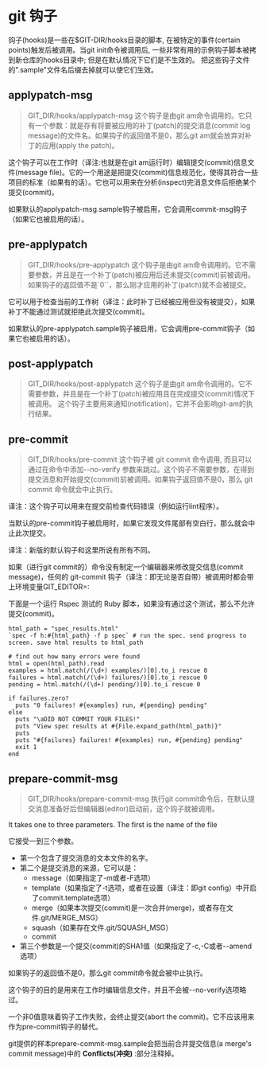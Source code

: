 # git 钩子
钩子(hooks)是一些在$GIT-DIR/hooks目录的脚本, 在被特定的事件(certain points)触发后被调用。当git init命令被调用后, 一些非常有用的示例钩子脚本被拷到新仓库的hooks目录中; 但是在默认情况下它们是不生效的。 把这些钩子文件的".sample"文件名后缀去掉就可以使它们生效。
## applypatch-msg
>GIT_DIR/hooks/applypatch-msg
这个钩子是由git am命令调用的。它只有一个参数：就是存有将要被应用的补丁(patch)的提交消息(commit log message)的文件名。如果钩子的返回值不是0，那么git am就会放弃对补丁的应用(apply the patch)。

这个钩子可以在工作时（译注:也就是在git am运行时）编辑提交(commit)信息文件(message file)。它的一个用途是把提交(commit)信息规范化，使得其符合一些项目的标准（如果有的话）。它也可以用来在分析(inspect)完消息文件后拒绝某个提交(commit)。

如果默认的applypatch-msg.sample钩子被启用，它会调用commit-msg钩子（如果它也被启用的话）。
## pre-applypatch
>GIT_DIR/hooks/pre-applypatch
这个钩子是由git am命令调用的。它不需要参数，并且是在一个补丁(patch)被应用后还未提交(commit)前被调用。如果钩子的返回值不是`0``，那么刚才应用的补丁(patch)就不会被提交。

它可以用于检查当前的工作树（译注：此时补丁已经被应用但没有被提交），如果补丁不能通过测试就拒绝此次提交(commit)。

如果默认的pre-applypatch.sample钩子被启用，它会调用pre-commit钩子（如果它也被启用的话）。
## post-applypatch
>GIT_DIR/hooks/post-applypatch
这个钩子是由git am命令调用的。它不需要参数，并且是在一个补丁(patch)被应用且在完成提交(commit)情况下被调用。
这个钩子主要用来通知(notification)，它并不会影响git-am的执行结果。
## pre-commit
>GIT_DIR/hooks/pre-commit
这个钩子被 git commit 命令调用, 而且可以通过在命令中添加\--no-verify 参数来跳过。这个钩子不需要参数，在得到提交消息和开始提交(commit)前被调用。如果钩子返回值不是0，那么 git commit 命令就会中止执行。

译注：这个钩子可以用来在提交前检查代码错误（例如运行lint程序）。

当默认的pre-commit钩子被启用时，如果它发现文件尾部有空白行，那么就会中止此次提交。

译注：新版的默认钩子和这里所说有所有不同。

如果（进行git commit的）命令没有制定一个编辑器来修改提交信息(commit message)，任何的 git-commit 钩子（译注：即无论是否自带）被调用时都会带上环境变量GIT_EDITOR=:

下面是一个运行 Rspec 测试的 Ruby 脚本，如果没有通过这个测试，那么不允许提交(commit)。
```
html_path = "spec_results.html"  
`spec -f h:#{html_path} -f p spec` # run the spec. send progress to screen. save html results to html_path  

# find out how many errors were found  
html = open(html_path).read  
examples = html.match(/(\d+) examples/)[0].to_i rescue 0  
failures = html.match(/(\d+) failures/)[0].to_i rescue 0  
pending = html.match(/(\d+) pending/)[0].to_i rescue 0  

if failures.zero?  
  puts "0 failures! #{examples} run, #{pending} pending"  
else  
  puts "\aDID NOT COMMIT YOUR FILES!"  
  puts "View spec results at #{File.expand_path(html_path)}"  
  puts  
  puts "#{failures} failures! #{examples} run, #{pending} pending"  
  exit 1  
end
```
## prepare-commit-msg
>GIT_DIR/hooks/prepare-commit-msg
执行git commit命令后，在默认提交消息准备好后但编辑器(editor)启动前，这个钩子就被调用。

It takes one to three parameters. The first is the name of the file

它接受一到三个参数。
* 第一个包含了提交消息的文本文件的名字。
* 第二个是提交消息的来源，它可以是： 
    * message（如果指定了-m或者-F选项） 
    * template（如果指定了-t选项，或者在设置（译注：即git config）中开启了commit.template选项） 
    * merge（如果本次提交(commit)是一次合并(merge)，或者存在文件.git/MERGE_MSG） 
    * squash（如果存在文件.git/SQUASH_MSG） 
    * commit 
* 第三个参数是一个提交(commit)的SHA1值（如果指定了-c,-C或者\--amend选项）

如果钩子的返回值不是0，那么git commit命令就会被中止执行。

这个钩子的目的是用来在工作时编辑信息文件，并且不会被\--no-verify选项略过。

一个非0值意味着钩子工作失败，会终止提交(abort the commit)。它不应该用来作为pre-commit钩子的替代。

git提供的样本prepare-commit-msg.sample会把当前合并提交信息(a merge's commit message)中的 __Conflicts(冲突)__ :部分注释掉。